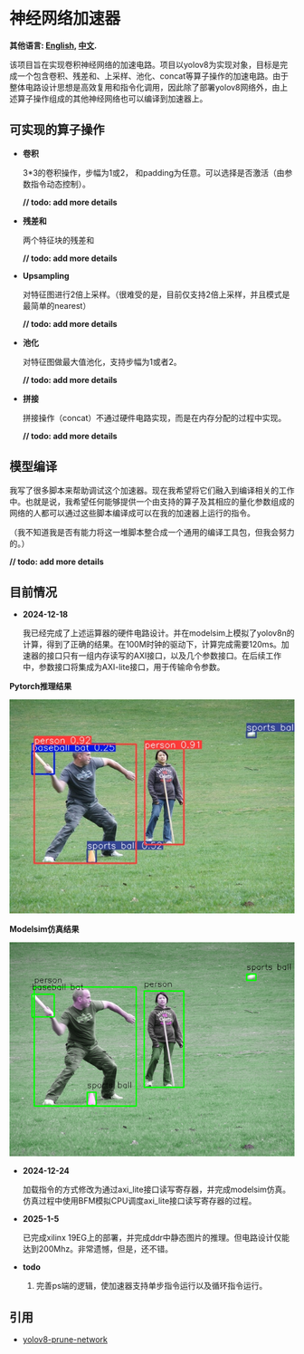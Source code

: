 # 神经网络加速器
**其他语言: [English](README.md), [中文](README_zh.md).**

该项目旨在实现卷积神经网络的加速电路。项目以yolov8为实现对象，目标是完成一个包含卷积、残差和、上采样、池化、concat等算子操作的加速电路。由于整体电路设计思想是高效复用和指令化调用，因此除了部署yolov8网络外，由上述算子操作组成的其他神经网络也可以编译到加速器上。

## 可实现的算子操作
- **卷积**
  
  3*3的卷积操作，步幅为1或2， 和padding为任意。可以选择是否激活（由参数指令动态控制）。
  
  **// todo: add more details**
- **残差和**

  两个特征块的残差和 
  
  **// todo: add more details**
- **Upsampling**

  对特征图进行2倍上采样。（很难受的是，目前仅支持2倍上采样，并且模式是最简单的nearest）
  
  **// todo: add more details**
- **池化**

  对特征图做最大值池化，支持步幅为1或者2。
  
  **// todo: add more details**
- **拼接**
  
  拼接操作（concat）不通过硬件电路实现，而是在内存分配的过程中实现。 
  
  **// todo: add more details**

## 模型编译
  我写了很多脚本来帮助调试这个加速器。现在我希望将它们融入到编译相关的工作中。也就是说，我希望任何能够提供一个由支持的算子及其相应的量化参数组成的网络的人都可以通过这些脚本编译成可以在我的加速器上运行的指令。 
  
  （我不知道我是否有能力将这一堆脚本整合成一个通用的编译工具包，但我会努力的。）

  **// todo: add more details**

## 目前情况
- **2024-12-18**
  
  我已经完成了上述运算器的硬件电路设计。并在modelsim上模拟了yolov8n的计算，得到了正确的结果。在100M时钟的驱动下，计算完成需要120ms。加速器的接口只有一组内存读写的AXI接口，以及几个参数接口。在后续工作中，参数接口将集成为AXI-lite接口，用于传输命令参数。

**Pytorch推理结果** 

![image](./script/torch_result.jpg)

**Modelsim仿真结果** 

![image](./script/after_nms.png)

- **2024-12-24**

  加载指令的方式修改为通过axi_lite接口读写寄存器，并完成modelsim仿真。仿真过程中使用BFM模拟CPU调度axi_lite接口读写寄存器的过程。

- **2025-1-5**

  已完成xilinx 19EG上的部署，并完成ddr中静态图片的推理。但电路设计仅能达到200Mhz。非常遗憾，但是，还不错。

- **todo**
  
  1. 完善ps端的逻辑，使加速器支持单步指令运行以及循环指令运行。

## 引用
- [yolov8-prune-network](https://github.com/ybai789/yolov8-prune-network-slimming)